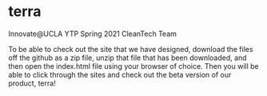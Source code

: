 # terra
Innovate@UCLA 
YTP Spring 2021 
CleanTech Team 

To be able to check out the site that we have designed, download the files off the github as a zip file, unzip that file that has been downloaded, and then open the index.html file using your browser of choice. Then you will be able to click through the sites and check out the beta version of our product, terra!
